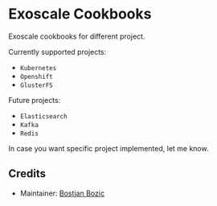 # Exoscale Cookbooks
Exoscale cookbooks for different project.

Currently supported projects:
* `Kubernetes`
* `Openshift`
* `GlusterFS`

Future projects:
* `Elasticsearch`
* `Kafka`
* `Redis`


In case you want specific project implemented, let me know.

## Credits
* Maintainer: [Bostjan Bozic](https://github.com/BostjanBozic)
